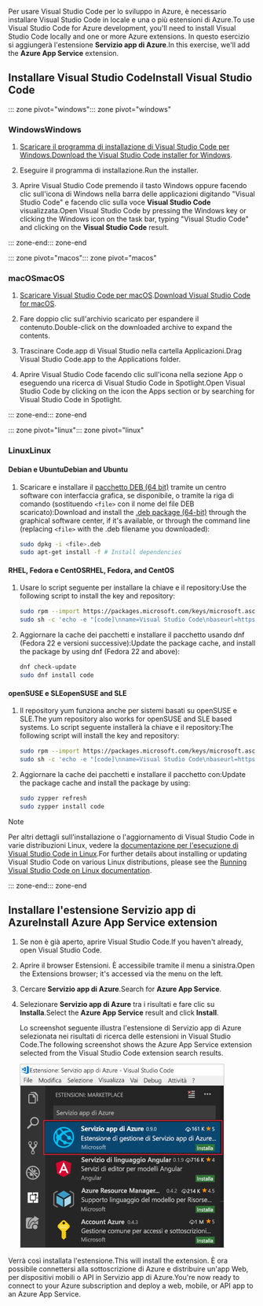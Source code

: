 <span data-ttu-id="77307-101">Per usare Visual Studio Code per lo sviluppo in Azure, è necessario installare Visual Studio Code in locale e una o più estensioni di Azure.</span><span class="sxs-lookup"><span data-stu-id="77307-101">To use Visual Studio Code for Azure development, you'll need to install Visual Studio Code locally and one or more Azure extensions.</span></span> <span data-ttu-id="77307-102">In questo esercizio si aggiungerà l'estensione **Servizio app di Azure**.</span><span class="sxs-lookup"><span data-stu-id="77307-102">In this exercise, we'll add the **Azure App Service** extension.</span></span>

## <a name="install-visual-studio-code"></a><span data-ttu-id="77307-103">Installare Visual Studio Code</span><span class="sxs-lookup"><span data-stu-id="77307-103">Install Visual Studio Code</span></span>

<span data-ttu-id="77307-104">::: zone pivot="windows"</span><span class="sxs-lookup"><span data-stu-id="77307-104">::: zone pivot="windows"</span></span>

### <a name="windows"></a><span data-ttu-id="77307-105">Windows</span><span class="sxs-lookup"><span data-stu-id="77307-105">Windows</span></span>

1. <span data-ttu-id="77307-106">[Scaricare il programma di installazione di Visual Studio Code per Windows.](https://code.visualstudio.com/)</span><span class="sxs-lookup"><span data-stu-id="77307-106">[Download the Visual Studio Code installer for Windows](https://code.visualstudio.com/).</span></span>

1. <span data-ttu-id="77307-107">Eseguire il programma di installazione.</span><span class="sxs-lookup"><span data-stu-id="77307-107">Run the installer.</span></span>

1. <span data-ttu-id="77307-108">Aprire Visual Studio Code premendo il tasto Windows oppure facendo clic sull'icona di Windows nella barra delle applicazioni digitando "Visual Studio Code" e facendo clic sulla voce **Visual Studio Code** visualizzata.</span><span class="sxs-lookup"><span data-stu-id="77307-108">Open Visual Studio Code by pressing the Windows key or clicking the Windows icon on the task bar, typing "Visual Studio Code" and clicking on the **Visual Studio Code** result.</span></span>

<span data-ttu-id="77307-109">::: zone-end</span><span class="sxs-lookup"><span data-stu-id="77307-109">::: zone-end</span></span>

<span data-ttu-id="77307-110">::: zone pivot="macos"</span><span class="sxs-lookup"><span data-stu-id="77307-110">::: zone pivot="macos"</span></span>

### <a name="macos"></a><span data-ttu-id="77307-111">macOS</span><span class="sxs-lookup"><span data-stu-id="77307-111">macOS</span></span>

1. <span data-ttu-id="77307-112">[Scaricare Visual Studio Code per macOS](https://code.visualstudio.com/).</span><span class="sxs-lookup"><span data-stu-id="77307-112">[Download Visual Studio Code for macOS](https://code.visualstudio.com/).</span></span>

1. <span data-ttu-id="77307-113">Fare doppio clic sull'archivio scaricato per espandere il contenuto.</span><span class="sxs-lookup"><span data-stu-id="77307-113">Double-click on the downloaded archive to expand the contents.</span></span>

1. <span data-ttu-id="77307-114">Trascinare Code.app di Visual Studio nella cartella Applicazioni.</span><span class="sxs-lookup"><span data-stu-id="77307-114">Drag Visual Studio Code.app to the Applications folder.</span></span>

1. <span data-ttu-id="77307-115">Aprire Visual Studio Code facendo clic sull'icona nella sezione App o eseguendo una ricerca di Visual Studio Code in Spotlight.</span><span class="sxs-lookup"><span data-stu-id="77307-115">Open Visual Studio Code by clicking on the icon the Apps section or by searching for Visual Studio Code in Spotlight.</span></span>

<span data-ttu-id="77307-116">::: zone-end</span><span class="sxs-lookup"><span data-stu-id="77307-116">::: zone-end</span></span>

<span data-ttu-id="77307-117">::: zone pivot="linux"</span><span class="sxs-lookup"><span data-stu-id="77307-117">::: zone pivot="linux"</span></span>

### <a name="linux"></a><span data-ttu-id="77307-118">Linux</span><span class="sxs-lookup"><span data-stu-id="77307-118">Linux</span></span> 

#### <a name="debian-and-ubuntu"></a><span data-ttu-id="77307-119">Debian e Ubuntu</span><span class="sxs-lookup"><span data-stu-id="77307-119">Debian and Ubuntu</span></span>

1. <span data-ttu-id="77307-120">Scaricare e installare il [pacchetto DEB (64 bit)](https://go.microsoft.com/fwlink/?LinkID=760868) tramite un centro software con interfaccia grafica, se disponibile, o tramite la riga di comando (sostituendo `<file>` con il nome del file DEB scaricato):</span><span class="sxs-lookup"><span data-stu-id="77307-120">Download and install the [.deb package (64-bit)](https://go.microsoft.com/fwlink/?LinkID=760868) through the graphical software center, if it's available, or through the command line (replacing `<file>` with the .deb filename you downloaded):</span></span>

    ```bash
    sudo dpkg -i <file>.deb
    sudo apt-get install -f # Install dependencies
    ```

#### <a name="rhel-fedora-and-centos"></a><span data-ttu-id="77307-121">RHEL, Fedora e CentOS</span><span class="sxs-lookup"><span data-stu-id="77307-121">RHEL, Fedora, and CentOS</span></span>

1. <span data-ttu-id="77307-122">Usare lo script seguente per installare la chiave e il repository:</span><span class="sxs-lookup"><span data-stu-id="77307-122">Use the following script to install the key and repository:</span></span>

    ```bash
    sudo rpm --import https://packages.microsoft.com/keys/microsoft.asc
    sudo sh -c 'echo -e "[code]\nname=Visual Studio Code\nbaseurl=https://packages.microsoft.com/yumrepos/vscode\nenabled=1\ngpgcheck=1\ngpgkey=https://packages.microsoft.com/keys/microsoft.asc" > /etc/yum.repos.d/vscode.repo'
    ```

1. <span data-ttu-id="77307-123">Aggiornare la cache dei pacchetti e installare il pacchetto usando dnf (Fedora 22 e versioni successive):</span><span class="sxs-lookup"><span data-stu-id="77307-123">Update the package cache, and install the package by using dnf (Fedora 22 and above):</span></span>

    ```bash
    dnf check-update
    sudo dnf install code
    ```

#### <a name="opensuse-and-sle"></a><span data-ttu-id="77307-124">openSUSE e SLE</span><span class="sxs-lookup"><span data-stu-id="77307-124">openSUSE and SLE</span></span>

1. <span data-ttu-id="77307-125">Il repository yum funziona anche per sistemi basati su openSUSE e SLE.</span><span class="sxs-lookup"><span data-stu-id="77307-125">The yum repository also works for openSUSE and SLE based systems.</span></span> <span data-ttu-id="77307-126">Lo script seguente installerà la chiave e il repository:</span><span class="sxs-lookup"><span data-stu-id="77307-126">The following script will install the key and repository:</span></span>

    ```bash
    sudo rpm --import https://packages.microsoft.com/keys/microsoft.asc
    sudo sh -c 'echo -e "[code]\nname=Visual Studio Code\nbaseurl=https://packages.microsoft.com/yumrepos/vscode\nenabled=1\ntype=rpm-md\ngpgcheck=1\ngpgkey=https://packages.microsoft.com/keys/microsoft.asc" > /etc/zypp/repos.d/vscode.repo'
    ```

1. <span data-ttu-id="77307-127">Aggiornare la cache dei pacchetti e installare il pacchetto con:</span><span class="sxs-lookup"><span data-stu-id="77307-127">Update the package cache and install the package by using:</span></span>

    ```bash
    sudo zypper refresh
    sudo zypper install code
    ```

> [!NOTE]
> <span data-ttu-id="77307-128">Per altri dettagli sull'installazione o l'aggiornamento di Visual Studio Code in varie distribuzioni Linux, vedere la [documentazione per l'esecuzione di Visual Studio Code in Linux](https://code.visualstudio.com/docs/setup/linux).</span><span class="sxs-lookup"><span data-stu-id="77307-128">For further details about installing or updating Visual Studio Code on various Linux distributions, please see the [Running Visual Studio Code on Linux documentation](https://code.visualstudio.com/docs/setup/linux).</span></span>

<span data-ttu-id="77307-129">::: zone-end</span><span class="sxs-lookup"><span data-stu-id="77307-129">::: zone-end</span></span>

## <a name="install-azure-app-service-extension"></a><span data-ttu-id="77307-130">Installare l'estensione Servizio app di Azure</span><span class="sxs-lookup"><span data-stu-id="77307-130">Install Azure App Service extension</span></span>

1. <span data-ttu-id="77307-131">Se non è già aperto, aprire Visual Studio Code.</span><span class="sxs-lookup"><span data-stu-id="77307-131">If you haven't already, open Visual Studio Code.</span></span>

1. <span data-ttu-id="77307-132">Aprire il browser Estensioni. È accessibile tramite il menu a sinistra.</span><span class="sxs-lookup"><span data-stu-id="77307-132">Open the Extensions browser; it's accessed via the menu on the left.</span></span>

1. <span data-ttu-id="77307-133">Cercare **Servizio app di Azure**.</span><span class="sxs-lookup"><span data-stu-id="77307-133">Search for **Azure App Service**.</span></span>

1. <span data-ttu-id="77307-134">Selezionare **Servizio app di Azure** tra i risultati e fare clic su **Installa**.</span><span class="sxs-lookup"><span data-stu-id="77307-134">Select the **Azure App Service** result and click **Install**.</span></span>

    <span data-ttu-id="77307-135">Lo screenshot seguente illustra l'estensione di Servizio app di Azure selezionata nei risultati di ricerca delle estensioni in Visual Studio Code.</span><span class="sxs-lookup"><span data-stu-id="77307-135">The following screenshot shows the Azure App Service extension selected from the Visual Studio Code extension search results.</span></span>

    ![Screenshot di Visual Studio Code che mostra la scheda Estensioni con l'estensione di Servizio app di Azure evidenziata nei risultati della ricerca.](../media/3-install-azure-extension.png)

<span data-ttu-id="77307-137">Verrà così installata l'estensione.</span><span class="sxs-lookup"><span data-stu-id="77307-137">This will install the extension.</span></span> <span data-ttu-id="77307-138">È ora possibile connettersi alla sottoscrizione di Azure e distribuire un'app Web, per dispositivi mobili o API in Servizio app di Azure.</span><span class="sxs-lookup"><span data-stu-id="77307-138">You're now ready to connect to your Azure subscription and deploy a web, mobile, or API app to an Azure App Service.</span></span>
